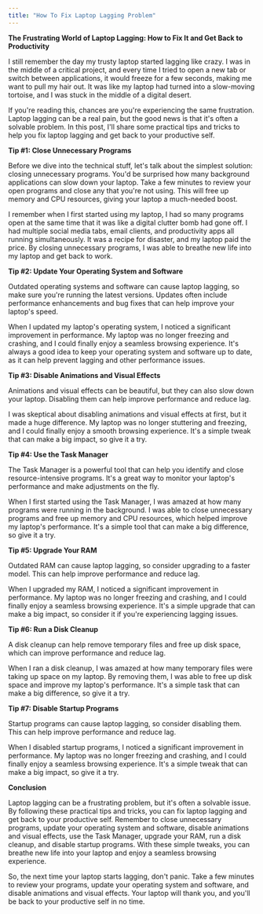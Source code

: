 ```yaml
---
title: "How To Fix Laptop Lagging Problem"
---
```


**The Frustrating World of Laptop Lagging: How to Fix It and Get Back to Productivity**

I still remember the day my trusty laptop started lagging like crazy. I was in the middle of a critical project, and every time I tried to open a new tab or switch between applications, it would freeze for a few seconds, making me want to pull my hair out. It was like my laptop had turned into a slow-moving tortoise, and I was stuck in the middle of a digital desert.

If you're reading this, chances are you're experiencing the same frustration. Laptop lagging can be a real pain, but the good news is that it's often a solvable problem. In this post, I'll share some practical tips and tricks to help you fix laptop lagging and get back to your productive self.

**Tip #1: Close Unnecessary Programs**

Before we dive into the technical stuff, let's talk about the simplest solution: closing unnecessary programs. You'd be surprised how many background applications can slow down your laptop. Take a few minutes to review your open programs and close any that you're not using. This will free up memory and CPU resources, giving your laptop a much-needed boost.

I remember when I first started using my laptop, I had so many programs open at the same time that it was like a digital clutter bomb had gone off. I had multiple social media tabs, email clients, and productivity apps all running simultaneously. It was a recipe for disaster, and my laptop paid the price. By closing unnecessary programs, I was able to breathe new life into my laptop and get back to work.

**Tip #2: Update Your Operating System and Software**

Outdated operating systems and software can cause laptop lagging, so make sure you're running the latest versions. Updates often include performance enhancements and bug fixes that can help improve your laptop's speed.

When I updated my laptop's operating system, I noticed a significant improvement in performance. My laptop was no longer freezing and crashing, and I could finally enjoy a seamless browsing experience. It's always a good idea to keep your operating system and software up to date, as it can help prevent lagging and other performance issues.

**Tip #3: Disable Animations and Visual Effects**

Animations and visual effects can be beautiful, but they can also slow down your laptop. Disabling them can help improve performance and reduce lag.

I was skeptical about disabling animations and visual effects at first, but it made a huge difference. My laptop was no longer stuttering and freezing, and I could finally enjoy a smooth browsing experience. It's a simple tweak that can make a big impact, so give it a try.

**Tip #4: Use the Task Manager**

The Task Manager is a powerful tool that can help you identify and close resource-intensive programs. It's a great way to monitor your laptop's performance and make adjustments on the fly.

When I first started using the Task Manager, I was amazed at how many programs were running in the background. I was able to close unnecessary programs and free up memory and CPU resources, which helped improve my laptop's performance. It's a simple tool that can make a big difference, so give it a try.

**Tip #5: Upgrade Your RAM**

Outdated RAM can cause laptop lagging, so consider upgrading to a faster model. This can help improve performance and reduce lag.

When I upgraded my RAM, I noticed a significant improvement in performance. My laptop was no longer freezing and crashing, and I could finally enjoy a seamless browsing experience. It's a simple upgrade that can make a big impact, so consider it if you're experiencing lagging issues.

**Tip #6: Run a Disk Cleanup**

A disk cleanup can help remove temporary files and free up disk space, which can improve performance and reduce lag.

When I ran a disk cleanup, I was amazed at how many temporary files were taking up space on my laptop. By removing them, I was able to free up disk space and improve my laptop's performance. It's a simple task that can make a big difference, so give it a try.

**Tip #7: Disable Startup Programs**

Startup programs can cause laptop lagging, so consider disabling them. This can help improve performance and reduce lag.

When I disabled startup programs, I noticed a significant improvement in performance. My laptop was no longer freezing and crashing, and I could finally enjoy a seamless browsing experience. It's a simple tweak that can make a big impact, so give it a try.

**Conclusion**

Laptop lagging can be a frustrating problem, but it's often a solvable issue. By following these practical tips and tricks, you can fix laptop lagging and get back to your productive self. Remember to close unnecessary programs, update your operating system and software, disable animations and visual effects, use the Task Manager, upgrade your RAM, run a disk cleanup, and disable startup programs. With these simple tweaks, you can breathe new life into your laptop and enjoy a seamless browsing experience.

So, the next time your laptop starts lagging, don't panic. Take a few minutes to review your programs, update your operating system and software, and disable animations and visual effects. Your laptop will thank you, and you'll be back to your productive self in no time.
